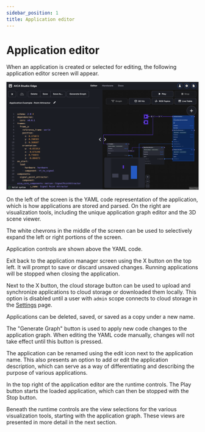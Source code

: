 ```yaml
---
sidebar_position: 1
title: Application editor
---
```


# Application editor

When an application is created or selected for editing, the following application editor screen will appear.

![aica-studio-application-editor](./assets/aica-studio-application-editor.png)

On the left of the screen is the YAML code representation of the application, which is how applications are stored and
parsed. On the right are visualization tools, including the unique application graph editor and the 3D scene viewer.

The white chevrons in the middle of the screen can be used to selectively expand the left or right portions of the
screen.

Application controls are shown above the YAML code.

Exit back to the application manager screen using the X button on the top left. It will prompt to save or discard
unsaved changes. Running applications will be stopped when closing the application.

Next to the X button, the cloud storage button can be used to upload and synchronize applications to cloud storage or
downloaded them locally. This option is disabled until a user with `admin` scope connects to cloud storage in the
[Settings](../studio.md#settings) page.

Applications can be deleted, saved, or saved as a copy under a new name.

The "Generate Graph" button is used to apply new code changes to the application graph. When editing the YAML code
manually, changes will not take effect until this button is pressed.

The application can be renamed using the edit icon next to the application name. This also presents an option to add or
edit the application description, which can serve as a way of differentiating and describing the purpose of various
applications.

In the top right of the application editor are the runtime controls. The Play button starts the loaded application,
which can then be stopped with the Stop button.

Beneath the runtime controls are the view selections for the various visualization tools, starting with the application
graph. These views are presented in more detail in the next section.